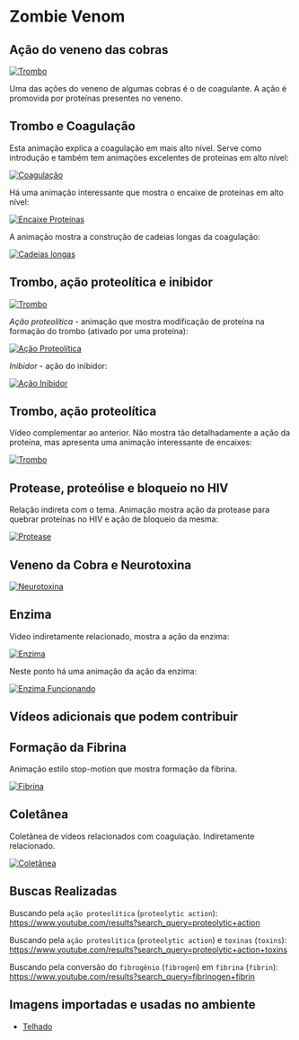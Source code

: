 # Zombie Venom

## Ação do veneno das cobras

[![Trombo](http://img.youtube.com/vi/ZCWPnmQj6LE/0.jpg)](https://youtu.be/ZCWPnmQj6LE)

Uma das ações do veneno de algumas cobras é o de coagulante. A ação é promovida por proteínas presentes no veneno.

## Trombo e Coagulação

Esta animação explica a coagulação em mais alto nível. Serve como introdução e também tem animações excelentes de proteínas em alto nível:

[![Coagulação](http://img.youtube.com/vi/DKFSH5MMPLM/0.jpg)](https://youtu.be/DKFSH5MMPLM)

Há uma animação interessante que mostra o encaixe de proteínas em alto nível:

[![Encaixe Proteínas](http://img.youtube.com/vi/DKFSH5MMPLM/1.jpg)](https://youtu.be/DKFSH5MMPLM?start=60)

A animação mostra a construção de cadeias longas da coagulação:

[![Cadeias longas](http://img.youtube.com/vi/DKFSH5MMPLM/2.jpg)](https://youtu.be/DKFSH5MMPLM?start=100)

## Trombo, ação proteolítica e inibidor

[![Trombo](http://img.youtube.com/vi/uYpv8T7Qoh0/0.jpg)](https://youtu.be/uYpv8T7Qoh0)

*Ação proteolítica* - animação que mostra modificação de proteína na formação do trombo (ativado por uma proteína):

[![Ação Proteolítica](http://img.youtube.com/vi/uYpv8T7Qoh0/3.jpg)](https://youtu.be/uYpv8T7Qoh0?start=57)

*Inibidor* - ação do inibidor:

[![Ação Inibidor](http://img.youtube.com/vi/uYpv8T7Qoh0/2.jpg)](https://youtu.be/uYpv8T7Qoh0?start=93)

## Trombo, ação proteolítica

Vídeo complementar ao anterior. Não mostra tão detalhadamente a ação da proteína, mas apresenta uma animação interessante de encaixes:

[![Trombo](http://img.youtube.com/vi/_yQD0U3ZtCs/0.jpg)](https://youtu.be/_yQD0U3ZtCs)

## Protease, proteólise e bloqueio no HIV

Relação indireta com o tema. Animação mostra ação da protease para quebrar proteínas no HIV e ação de bloqueio da mesma:

[![Protease](http://img.youtube.com/vi/dDo_s6a3wcM/0.jpg)](https://youtu.be/dDo_s6a3wcM)

## Veneno da Cobra e Neurotoxina

[![Neurotoxina](http://img.youtube.com/vi/thK70dLrU5k/0.jpg)](https://youtu.be/thK70dLrU5k)

## Enzima

Video indiretamente relacionado, mostra a ação da enzima:

[![Enzima](http://img.youtube.com/vi/yk14dOOvwMk/0.jpg)](https://youtu.be/yk14dOOvwMk)

Neste ponto há uma animação da ação da enzima:

[![Enzima Funcionando](http://img.youtube.com/vi/yk14dOOvwMk/1.jpg)](https://youtu.be/yk14dOOvwMk?start=8)

## Vídeos adicionais que podem contribuir

## Formação da Fibrina

Animação estilo stop-motion que mostra formação da fibrina.

[![Fibrina](http://img.youtube.com/vi/FituGtleKm4/0.jpg)](https://youtu.be/FituGtleKm4)

## Coletânea

Coletânea de vídeos relacionados com coagulação. Indiretamente relacionado.

[![Coletânea](http://img.youtube.com/vi/w-jZ_L4C5iU/0.jpg)](https://youtu.be/w-jZ_L4C5iU)

## Buscas Realizadas

Buscando pela `ação proteolítica` (`proteolytic action`):
https://www.youtube.com/results?search_query=proteolytic+action

Buscando pela `ação proteolítica` (`proteolytic action`) e `toxinas` (`toxins`):
https://www.youtube.com/results?search_query=proteolytic+action+toxins

Buscando pela conversão do `fibrogênio` (`fibrogen`) em `fibrina` (`fibrin`):
https://www.youtube.com/results?search_query=fibrinogen+fibrin

## Imagens importadas e usadas no ambiente

* [Telhado](https://pixabay.com/photos/roof-brick-roofing-tile-colorful-1197886/)